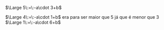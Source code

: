 $\Large 5\:=\:-a\cdot 3+b$

$\Large 4\:=\:-a\cdot 1+b$  era para ser maior que 5 já que é menor que 3
$\Large 1\:=\:-a\cdot 6+b$
